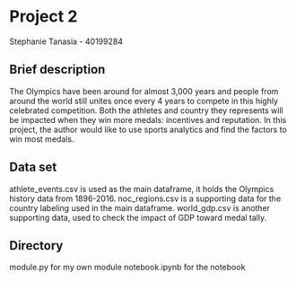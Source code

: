 # Project 2
Stephanie Tanasia - 40199284

## Brief description
The Olympics have been around for almost 3,000 years and people from around the world still unites once every 4 years to compete in this highly celebrated competition. Both the athletes and country they represents will be impacted when they win more medals: incentives and reputation. In this project, the author would like to use sports analytics and find the factors to win most medals. 

## Data set
athlete_events.csv is used as the main dataframe, it holds the Olympics history data from 1896-2016.
noc_regions.csv is a supporting data for the country labeling used in the main dataframe.
world_gdp.csv is another supporting data, used to check the impact of GDP toward medal tally.

## Directory
module.py for my own module
notebook.ipynb for the notebook

